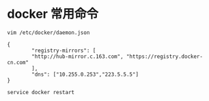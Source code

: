# docker 常用命令
`vim /etc/docker/daemon.json`
```
{
        "registry-mirrors": [
        "http://hub-mirror.c.163.com", "https://registry.docker-cn.com"
        ],
        "dns": ["10.255.0.253","223.5.5.5"]
}
```
`service docker restart`